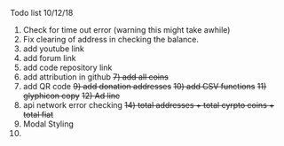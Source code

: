 Todo list 10/12/18

1) Check for time out error (warning this might take awhile)
2) Fix clearing of address in checking the balance. 
3) add youtube link
4) add forum link
5) add code repository link
6) add attribution in github
~~7) add all coins~~
8) add QR code
~~9) add donation addresses~~
~~10) add CSV functions~~
~~11) glyphicon copy~~
~~12) Ad line~~
13) api network error checking
~~14) total addresses + total cyrpto coins + total fiat~~
15) Modal Styling
16)

